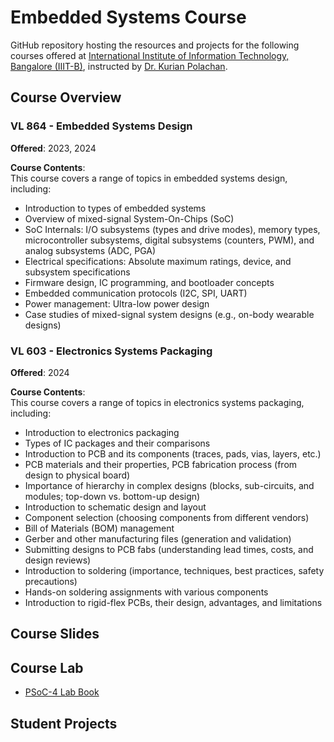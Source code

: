 # Embedded Systems Course  
GitHub repository hosting the resources and projects for the following courses offered at [International Institute of Information Technology, Bangalore (IIIT-B)](https://www.iiitb.ac.in/), instructed by [Dr. Kurian Polachan](https://sites.google.com/view/cdwl/professor).

## Course Overview

### VL 864 - Embedded Systems Design  
**Offered**: 2023, 2024  

**Course Contents**:  
This course covers a range of topics in embedded systems design, including:  
- Introduction to types of embedded systems  
- Overview of mixed-signal System-On-Chips (SoC)  
- SoC Internals: I/O subsystems (types and drive modes), memory types, microcontroller subsystems, digital subsystems (counters, PWM), and analog subsystems (ADC, PGA)  
- Electrical specifications: Absolute maximum ratings, device, and subsystem specifications  
- Firmware design, IC programming, and bootloader concepts  
- Embedded communication protocols (I2C, SPI, UART)  
- Power management: Ultra-low power design  
- Case studies of mixed-signal system designs (e.g., on-body wearable designs)

### VL 603 - Electronics Systems Packaging  
**Offered**: 2024  

**Course Contents**:  
This course covers a range of topics in electronics systems packaging, including:  
- Introduction to electronics packaging  
- Types of IC packages and their comparisons  
- Introduction to PCB and its components (traces, pads, vias, layers, etc.)  
- PCB materials and their properties, PCB fabrication process (from design to physical board)  
- Importance of hierarchy in complex designs (blocks, sub-circuits, and modules; top-down vs. bottom-up design)  
- Introduction to schematic design and layout  
- Component selection (choosing components from different vendors)  
- Bill of Materials (BOM) management  
- Gerber and other manufacturing files (generation and validation)  
- Submitting designs to PCB fabs (understanding lead times, costs, and design reviews)  
- Introduction to soldering (importance, techniques, best practices, safety precautions)  
- Hands-on soldering assignments with various components  
- Introduction to rigid-flex PCBs, their design, advantages, and limitations

## Course Slides

## Course Lab
- [PSoC-4 Lab Book](Examples/README.md)

## Student Projects
